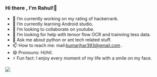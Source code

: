 
### Hi there , I'm Rahul!👋



- 🔭 I’m currently working on my rating of hackerrank.
- 🌱 I’m currently learning Android studio.
- 👯 I’m looking to collaborate on youtube.
- 🤔 I’m looking for help with tensor flow OCR and trainning tess data.
- 💬 Ask me about python or ant tech related stuff.
- 📫 How to reach me: mail:kumarjhar393@gmail.com .
- 😄 Pronouns: Hi/hII.
- ⚡ Fun fact: I enjoy every moment of my life with a smile on my face.

<img src="https://github-readme-stats.vercel.app/api?username=kumarjhar&theme=algolia&show_icons=true"></img>


